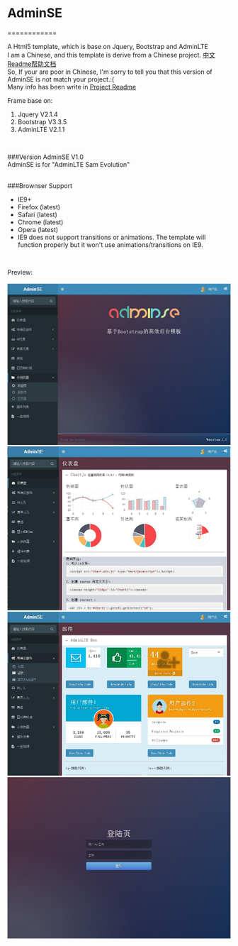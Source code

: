 # AdminSE
============

A Html5 template, which is base on Jquery, Bootstrap and AdminLTE <br/>
I am a Chinese, and this template is derive from a Chinese project. [中文Readme帮助文档](README-zh.md)<br/>
So, If your are poor in Chinese, I'm sorry to tell you that this version of AdminSE is not match your project.:(<br/>
Many info has been write in [Project Readme](Pages/Readme.html)<br/>

Frame base on:<br/>
1. Jquery V2.1.4<br/>
2. Bootstrap V3.3.5<br/>
3. AdminLTE V2.1.1<br/>
<br/>


###Version
AdminSE V1.0<br/>
AdminSE is for "AdminLTE Sam Evolution"<br/>
<br/>


###Brownser Support
* IE9+<br/>
* Firefox (latest)<br/>
* Safari (latest)<br/>
* Chrome (latest)<br/>
* Opera (latest)<br/>
* IE9 does not support transitions or animations. The template will function properly but it won't use animations/transitions on IE9.<br/>
<br/>


Preview:<br/>
<br/>
![](https://github.com/huangjunse/AdminSE/raw/master/Snapshot/01_Welcome.jpg)<br/>
![](https://github.com/huangjunse/AdminSE/raw/master/Snapshot/02_Dashboard.jpg)<br/>
![](https://github.com/huangjunse/AdminSE/raw/master/Snapshot/03_Widgets.jpg)<br/>
![](https://github.com/huangjunse/AdminSE/raw/master/Snapshot/04_Login.jpg)<br/>